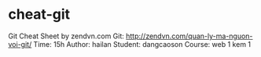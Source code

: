 # cheat-git
Git Cheat Sheet by zendvn.com
Git: http://zendvn.com/quan-ly-ma-nguon-voi-git/
Time: 15h
Author: hailan
Student: dangcaoson
Course: web 1 kem 1
